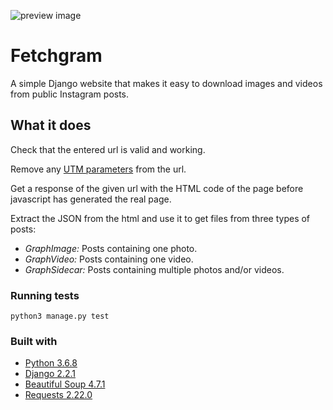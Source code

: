 ![preview image](preview.gif)

# Fetchgram

A simple Django website that makes it easy to download images and videos from public Instagram posts.

## What it does

Check that the entered url is valid and working.

Remove any [UTM parameters](https://en.wikipedia.org/wiki/UTM_parameters) from the url.

Get a response of the given url with the HTML code of the page before javascript has generated the real page.

Extract the JSON from the html and use it to get files from three types of posts:

- *GraphImage:* Posts containing one photo.
- *GraphVideo:* Posts containing one video.
- *GraphSidecar:* Posts containing multiple photos and/or videos.

### Running tests

`python3 manage.py test`

### Built with

- [Python 3.6.8](https://docs.python.org/3.6/)
- [Django 2.2.1](https://www.djangoproject.com/)
- [Beautiful Soup 4.7.1](https://www.crummy.com/software/BeautifulSoup/bs4/doc/)
- [Requests 2.22.0](https://2.python-requests.org/en/master/)
